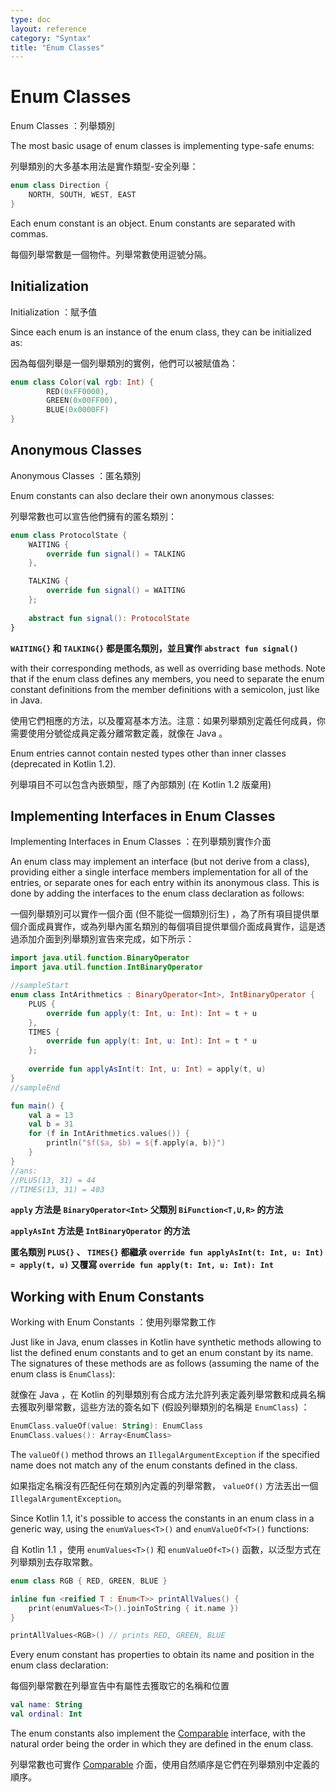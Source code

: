 ```yaml
---
type: doc
layout: reference
category: "Syntax"
title: "Enum Classes"
---
```


# Enum Classes

Enum Classes ：列舉類別

The most basic usage of enum classes is implementing type-safe enums:

列舉類別的大多基本用法是實作類型-安全列舉：

``` kotlin
enum class Direction {
    NORTH, SOUTH, WEST, EAST
}
```

Each enum constant is an object. Enum constants are separated with commas.

每個列舉常數是一個物件。列舉常數使用逗號分隔。

## Initialization

Initialization ：賦予值

Since each enum is an instance of the enum class, they can be initialized as:

因為每個列舉是一個列舉類別的實例，他們可以被賦值為：

``` kotlin
enum class Color(val rgb: Int) {
        RED(0xFF0000),
        GREEN(0x00FF00),
        BLUE(0x0000FF)
}
```

## Anonymous Classes

Anonymous Classes ：匿名類別

Enum constants can also declare their own anonymous classes:

列舉常數也可以宣告他們擁有的匿名類別：

``` kotlin
enum class ProtocolState {
    WAITING {
        override fun signal() = TALKING
    },

    TALKING {
        override fun signal() = WAITING
    };
    
    abstract fun signal(): ProtocolState
}
```

**`WAITING{}` 和 `TALKING{}` 都是匿名類別，並且實作  `abstract fun signal()`**

with their corresponding methods, as well as overriding base methods. Note that if the enum class defines any
members, you need to separate the enum constant definitions from the member definitions with a semicolon, just like
in Java.

使用它們相應的方法，以及覆寫基本方法。注意：如果列舉類別定義任何成員，你需要使用分號從成員定義分離常數定義，就像在 Java 。

Enum entries cannot contain nested types other than inner classes (deprecated in Kotlin 1.2).

列舉項目不可以包含內嵌類型，隱了內部類別 (在 Kotlin 1.2 版棄用)

## Implementing Interfaces in Enum Classes

Implementing Interfaces in Enum Classes ：在列舉類別實作介面

An enum class may implement an interface (but not derive from a class), providing either a single interface members implementation for all of the entries, or separate ones for each entry within its anonymous class. This is done by adding the interfaces to the enum class declaration as follows:

一個列舉類別可以實作一個介面 (但不能從一個類別衍生) ，為了所有項目提供單個介面成員實作，或為列舉內匿名類別的每個項目提供單個介面成員實作，這是透過添加介面到列舉類別宣告來完成，如下所示：

```kotlin
import java.util.function.BinaryOperator
import java.util.function.IntBinaryOperator

//sampleStart
enum class IntArithmetics : BinaryOperator<Int>, IntBinaryOperator {
    PLUS {
        override fun apply(t: Int, u: Int): Int = t + u
    },
    TIMES {
        override fun apply(t: Int, u: Int): Int = t * u
    };
    
    override fun applyAsInt(t: Int, u: Int) = apply(t, u)
}
//sampleEnd

fun main() {
    val a = 13
    val b = 31
    for (f in IntArithmetics.values()) {
        println("$f($a, $b) = ${f.apply(a, b)}")
    }
}
//ans:
//PLUS(13, 31) = 44
//TIMES(13, 31) = 403
```

**`apply` 方法是 `BinaryOperator<Int>` 父類別 `BiFunction<T,U,R>` 的方法**

**`applyAsInt` 方法是 `IntBinaryOperator` 的方法**

**匿名類別 `PLUS{}` 、 `TIMES{}` 都繼承 `override fun applyAsInt(t: Int, u: Int) = apply(t, u)` 又覆寫 `override fun apply(t: Int, u: Int): Int`**

## Working with Enum Constants

Working with Enum Constants ：使用列舉常數工作

Just like in Java, enum classes in Kotlin have synthetic methods allowing to list the defined enum constants and to get an enum constant by its name. The signatures of these methods are as follows (assuming the name of the enum class is `EnumClass`):

就像在 Java ，在 Kotlin 的列舉類別有合成方法允許列表定義列舉常數和成員名稱去獲取列舉常數，這些方法的簽名如下 (假設列舉類別的名稱是 `EnumClass`) ：

``` kotlin
EnumClass.valueOf(value: String): EnumClass
EnumClass.values(): Array<EnumClass>
```

The `valueOf()` method throws an `IllegalArgumentException` if the specified name does not match any of the enum constants defined in the class.

如果指定名稱沒有匹配任何在類別內定義的列舉常數， `valueOf()` 方法丟出一個 `IllegalArgumentException`。

Since Kotlin 1.1, it's possible to access the constants in an enum class in a generic way, using the `enumValues<T>()` and `enumValueOf<T>()` functions:

自 Kotlin 1.1 ，使用 `enumValues<T>()` 和 `enumValueOf<T>()` 函數，以泛型方式在列舉類別去存取常數。

``` kotlin
enum class RGB { RED, GREEN, BLUE }

inline fun <reified T : Enum<T>> printAllValues() {
    print(enumValues<T>().joinToString { it.name })
}

printAllValues<RGB>() // prints RED, GREEN, BLUE
```

Every enum constant has properties to obtain its name and position in the enum class declaration:

每個列舉常數在列舉宣告中有屬性去獲取它的名稱和位置

``` kotlin
val name: String
val ordinal: Int
```

The enum constants also implement the [Comparable](https://kotlinlang.org/api/latest/jvm/stdlib/kotlin/-comparable/index.html) interface, with the natural order being the order in which they are defined in the enum class.

列舉常數也可實作 [Comparable](https://kotlinlang.org/api/latest/jvm/stdlib/kotlin/-comparable/index.html) 介面，使用自然順序是它們在列舉類別中定義的順序。